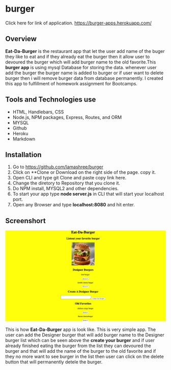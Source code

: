 # burger
Click here for link of application.
<https://burger-apps.herokuapp.com/>

## Overview
**Eat-Da-Burger** is the restaurant app that let the user add name of the buger they like to eat and if they already eat the burger then it allow user to devoured the burger which will add burger name to the old favorite.This **burger app** is using mysql Database for storing the data. whenever user add the burger the burger name is added to burger or if user want to delete burger then i will remove burger data from database permanently. I created this app to fulfillment of homework assignment for Bootcamps.

## Tools and Technologies use
- HTML, Handlebars, CSS
- Node.js, NPM packages, Express, Routes, and ORM
- MYSQL
- Github
- Heroku
- Markdown

## Installation
1. Go to <https://github.com/lamashree/burger>
2. Click on **Clone or Download on the right side of the page. copy it.
3. Open CLI  and type git Clone and paste copy link here.
4. Change the diretory to Repository that you clone it.
5. Do NPM install, MYSQL2 and other dependencies.
6. To start your app type **node server.js** in CLI that will start your localhost port.
7. Open any Browser and type **localhost:8080** and hit enter.
 ##  Screenshort
  ![post an item page](/public/assets/img/pic.jpg)

This is how **Eat-Da-Burger** app is look like. This is very simple app. The user can add the Designer burger that will add burger name to the Designer burger list which can be seen above the **create your burger** and if user already finished eating the burger from the list they can devoured the burger and that will add the name of the burger to the old favorite and if they no more want to see burger in the list then user can click on the delete button that will permanently detele the burger.
